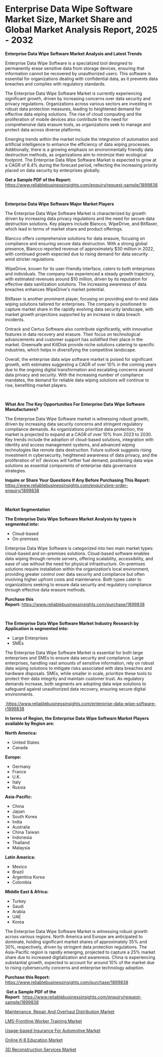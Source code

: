 <p><h1>Enterprise Data Wipe Software Market Size, Market Share and Global Market Analysis Report, 2025 - 2032</h1></p><p><strong>Enterprise Data Wipe Software Market Analysis and Latest Trends</strong></p>
<p><p>Enterprise Data Wipe Software is a specialized tool designed to permanently erase sensitive data from storage devices, ensuring that information cannot be recovered by unauthorized users. This software is essential for organizations dealing with confidential data, as it prevents data breaches and complies with regulatory standards.</p><p>The Enterprise Data Wipe Software Market is currently experiencing significant growth, driven by increasing concerns over data security and privacy regulations. Organizations across various sectors are investing in robust data protection measures, leading to heightened demand for effective data wiping solutions. The rise of cloud computing and the proliferation of mobile devices also contribute to the need for comprehensive data erasure tools, as organizations seek to manage and protect data across diverse platforms.</p><p>Emerging trends within the market include the integration of automation and artificial intelligence to enhance the efficiency of data wiping processes. Additionally, there is a growing emphasis on environmentally friendly data destruction methods, as organizations aim to minimize their ecological footprint. The Enterprise Data Wipe Software Market is expected to grow at a CAGR of 8.4% during the forecast period, reflecting the increasing priority placed on data security by enterprises globally.</p></p>
<p><strong>Get a Sample PDF of the Report:&nbsp;</strong> <a href="https://www.reliablebusinessinsights.com/enquiry/request-sample/1899838?utm_campaign=1113&utm_medium=2&utm_source=Github&utm_content=ia&utm_term=11032025&utm_id=enterprise-data-wipe-software">https://www.reliablebusinessinsights.com/enquiry/request-sample/1899838</a></p>
<p>&nbsp;</p>
<p><strong>Enterprise Data Wipe Software Major Market Players</strong></p>
<p><p>The Enterprise Data Wipe Software Market is characterized by growth driven by increasing data privacy regulations and the need for secure data destruction solutions. Key players include Blancco, WipeDrive, and BitRaser, which lead in terms of market share and product offerings.</p><p>Blancco offers comprehensive solutions for data erasure, focusing on compliance and ensuring secure data destruction. With a strong global presence, Blancco reported revenue of approximately $30 million in 2022, with continued growth expected due to rising demand for data security amid stricter regulations.</p><p>WipeDrive, known for its user-friendly interface, caters to both enterprises and individuals. The company has experienced a steady growth trajectory, with estimated revenues around $10 million, driven by its reputation for effective data sanitization solutions. The increasing awareness of data breaches enhances WipeDrive's market potential.</p><p>BitRaser is another prominent player, focusing on providing end-to-end data wiping solutions tailored for enterprises. The company is positioned to capture market share in the rapidly evolving data security landscape, with market growth projections supported by an increase in data breach incidents.</p><p>Ontrack and Certus Software also contribute significantly, with innovative features in data recovery and erasure. Their focus on technological advancements and customer support has solidified their place in the market. Greensafe and KillDisk provide niche solutions catering to specific industries, which helps in diversifying the competitive landscape.</p><p>Overall, the enterprise data wipe software market is poised for significant growth, with estimates suggesting a CAGR of over 10% in the coming years due to the ongoing digital transformation and escalating concerns around data privacy and security. With the increasing number of compliance mandates, the demand for reliable data wiping solutions will continue to rise, benefiting market players.</p></p>
<p>&nbsp;</p>
<p><strong>What Are The Key Opportunities For Enterprise Data Wipe Software Manufacturers?</strong></p>
<p><p>The Enterprise Data Wipe Software market is witnessing robust growth, driven by increasing data security concerns and stringent regulatory compliance demands. As organizations prioritize data protection, the market is projected to expand at a CAGR of over 10% from 2023 to 2030. Key trends include the adoption of cloud-based solutions, integration with identity and access management systems, and advanced wiping technologies like remote data destruction. Future outlook suggests rising investment in cybersecurity, heightened awareness of data privacy, and the proliferation of IoT devices will further fuel demand, positioning data wipe solutions as essential components of enterprise data governance strategies.</p></p>
<p><strong>Inquire or Share Your Questions If Any Before Purchasing This Report:</strong> <a href="https://www.reliablebusinessinsights.com/enquiry/pre-order-enquiry/1899838?utm_campaign=1113&utm_medium=2&utm_source=Github&utm_content=ia&utm_term=11032025&utm_id=enterprise-data-wipe-software">https://www.reliablebusinessinsights.com/enquiry/pre-order-enquiry/1899838</a></p>
<p>&nbsp;</p>
<p><strong>Market Segmentation</strong></p>
<p><strong>The Enterprise Data Wipe Software Market Analysis by types is segmented into:</strong></p>
<p><ul><li>Cloud-based</li><li>On-premises</li></ul></p>
<p><p>Enterprise Data Wipe Software is categorized into two main market types: cloud-based and on-premises solutions. Cloud-based software enables data wiping through remote servers, offering scalability, accessibility, and ease of use without the need for physical infrastructure. On-premises solutions require installation within the organization’s local environment, providing greater control over data security and compliance but often involving higher upfront costs and maintenance. Both types cater to organizations seeking to ensure data security and regulatory compliance through effective data erasure methods.</p></p>
<p><strong>Purchase this Report:&nbsp;</strong><a href="https://www.reliablebusinessinsights.com/purchase/1899838?utm_campaign=1113&utm_medium=2&utm_source=Github&utm_content=ia&utm_term=11032025&utm_id=enterprise-data-wipe-software">https://www.reliablebusinessinsights.com/purchase/1899838</a></p>
<p>&nbsp;</p>
<p><strong>The Enterprise Data Wipe Software Market Industry Research by Application is segmented into:</strong></p>
<p><ul><li>Large Enterprises</li><li>SMEs</li></ul></p>
<p><p>The Enterprise Data Wipe Software Market is essential for both large enterprises and SMEs to ensure data security and compliance. Large enterprises, handling vast amounts of sensitive information, rely on robust data wiping solutions to mitigate risks associated with data breaches and hardware disposals. SMEs, while smaller in scale, prioritize these tools to protect their data integrity and maintain customer trust. As regulatory demands increase, both segments are adopting data wipe solutions to safeguard against unauthorized data recovery, ensuring secure digital environments.</p></p>
<p><a href="https://www.reliablebusinessinsights.com/enterprise-data-wipe-software-r1899838?utm_campaign=1113&utm_medium=2&utm_source=Github&utm_content=ia&utm_term=11032025&utm_id=enterprise-data-wipe-software">&nbsp;https://www.reliablebusinessinsights.com/enterprise-data-wipe-software-r1899838</a></p>
<p><strong>In terms of Region, the Enterprise Data Wipe Software Market Players available by Region are:</strong></p>
<p>
    <p> <strong> North America: </strong>
        <ul>
            <li>United States</li>
            <li>Canada</li>
        </ul>
        </p> 
    <p> <strong> Europe: </strong>
        <ul>
            <li>Germany</li>
            <li>France</li>
            <li>U.K.</li>
            <li>Italy</li>
            <li>Russia</li>
        </ul>
        </p> 
    <p> <strong> Asia-Pacific: </strong>
        <ul>
            <li>China</li>
            <li>Japan</li>
            <li>South Korea</li>
            <li>India</li>
            <li>Australia</li>
            <li>China Taiwan</li>
            <li>Indonesia</li>
            <li>Thailand</li>
            <li>Malaysia</li>
        </ul>
        </p> 
    <p> <strong> Latin America: </strong>
        <ul>
            <li>Mexico</li>
            <li>Brazil</li>
            <li>Argentina Korea</li>
            <li>Colombia</li>
        </ul>
        </p> 
    <p> <strong> Middle East & Africa: </strong>
        <ul>
            <li>Turkey</li>
            <li>Saudi</li>
            <li>Arabia</li>
            <li>UAE</li>
            <li>Korea</li>
        </ul>
    </p>
    </p>
<p><p>The Enterprise Data Wipe Software Market is witnessing robust growth across various regions. North America and Europe are anticipated to dominate, holding significant market shares of approximately 35% and 30%, respectively, driven by stringent data protection regulations. The Asia-Pacific region is rapidly emerging, projected to capture a 25% market share due to increased digitalization and awareness. China is experiencing substantial growth, expected to account for around 10% of the market due to rising cybersecurity concerns and enterprise technology adoption.</p></p>
<p><strong>Purchase this Report: </strong><a href="https://www.reliablebusinessinsights.com/purchase/1899838?utm_campaign=1113&utm_medium=2&utm_source=Github&utm_content=ia&utm_term=11032025&utm_id=enterprise-data-wipe-software">https://www.reliablebusinessinsights.com/purchase/1899838</a></p>
<p>&nbsp;<strong>Get a Sample PDF of the Report:&nbsp;&nbsp;</strong><a href="https://www.reliablebusinessinsights.com/enquiry/request-sample/1899838?utm_campaign=1113&utm_medium=2&utm_source=Github&utm_content=ia&utm_term=11032025&utm_id=enterprise-data-wipe-software">https://www.reliablebusinessinsights.com/enquiry/request-sample/1899838</a></p>
<p><strong></strong></p>
<p><p><a href="https://github.com/voigttyagi/Market-Research-Report-List-1/blob/main/maintenance-repair-and-overhaul-distribution-market.md?utm_campaign=1113&utm_medium=2&utm_source=Github&utm_content=ia&utm_term=11032025&utm_id=enterprise-data-wipe-software">Maintenance, Repair And Overhaul Distribution Market</a></p><p><a href="https://github.com/klaassenmackenzie6/Market-Research-Report-List-1/blob/main/lms-frontline-worker-training-market.md?utm_campaign=1113&utm_medium=2&utm_source=Github&utm_content=ia&utm_term=11032025&utm_id=enterprise-data-wipe-software">LMS-Frontline Worker Training Market</a></p><p><a href="https://github.com/jenithschijf/Market-Research-Report-List-1/blob/main/usage-based-insurance-for-automotive-market.md?utm_campaign=1113&utm_medium=2&utm_source=Github&utm_content=ia&utm_term=11032025&utm_id=enterprise-data-wipe-software">Usage-based Insurance For Automotive Market</a></p><p><a href="https://github.com/saroarmaicky/Market-Research-Report-List-1/blob/main/online-k-8-education-market.md?utm_campaign=1113&utm_medium=2&utm_source=Github&utm_content=ia&utm_term=11032025&utm_id=enterprise-data-wipe-software">Online K-8 Education Market</a></p><p><a href="https://github.com/stephaniwo144/Market-Research-Report-List-1/blob/main/3d-reconstruction-services-market.md?utm_campaign=1113&utm_medium=2&utm_source=Github&utm_content=ia&utm_term=11032025&utm_id=enterprise-data-wipe-software">3D Reconstruction Services Market</a></p></p>